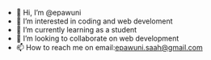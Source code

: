 - 👋 Hi, I’m @epawuni
- 👀 I’m interested in coding and web develoment 
- 🌱 I’m currently learning as a student 
- 💞️ I’m looking to collaborate on web development 
- 📫 How to reach me on  email:epawuni.saah@gmail.com

<!---
epawuni/epawuni is a ✨ special ✨ repository because its `README.md` (this file) appears on your GitHub profile.
You can click the Preview link to take a look at your changes.
--->
